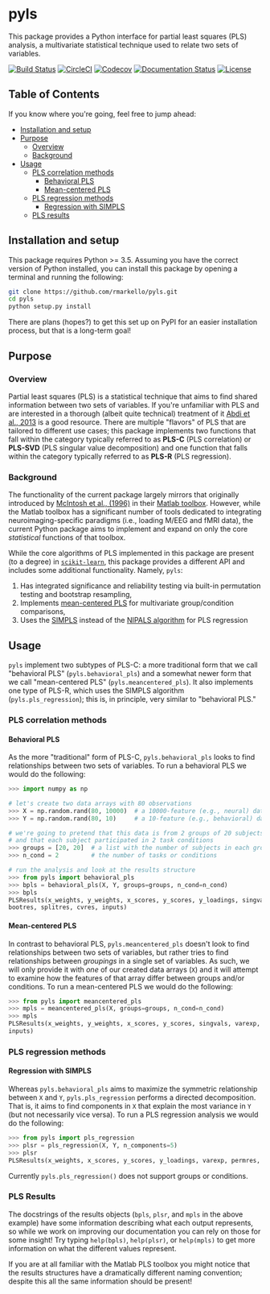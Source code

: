 # pyls

This package provides a Python interface for partial least squares (PLS) analysis, a multivariate statistical technique used to relate two sets of variables.

[![Build Status](https://travis-ci.org/rmarkello/pyls.svg?branch=master)](https://travis-ci.org/rmarkello/pyls)
[![CircleCI](https://circleci.com/gh/rmarkello/pyls.svg?style=shield)](https://circleci.com/gh/rmarkello/pyls)
[![Codecov](https://codecov.io/gh/rmarkello/pyls/branch/master/graph/badge.svg)](https://codecov.io/gh/rmarkello/pyls)
[![Documentation Status](https://readthedocs.org/projects/pyls/badge/?version=latest)](http://pyls.readthedocs.io/en/latest/?badge=latest)
[![License](https://img.shields.io/badge/License-GPL%202.0-blue.svg)](https://opensource.org/licenses/GPL-2.0)

## Table of Contents

If you know where you're going, feel free to jump ahead:

* [Installation and setup](#requirements-and-installation)
* [Purpose](#purpose)
  * [Overview](#overview)
  * [Background](#background)
* [Usage](#usage)
  * [PLS correlation methods](#pls-correlation-methods)
    * [Behavioral PLS](#behavioral-pls)
    * [Mean-centered PLS](#mean-centered-pls)
  * [PLS regression methods](#pls-regression-methods)
    * [Regression with SIMPLS](#regression-with-simpls)
  * [PLS results](#results)
  
## Installation and setup

This package requires Python >= 3.5. Assuming you have the correct version of Python installed, you can install this package by opening a terminal and running the following:

```bash
git clone https://github.com/rmarkello/pyls.git
cd pyls
python setup.py install
```

There are plans (hopes?) to get this set up on PyPI for an easier installation process, but that is a long-term goal!

## Purpose

### Overview

Partial least squares (PLS) is a statistical technique that aims to find shared information between two sets of variables. 
If you're unfamiliar with PLS and are interested in a thorough (albeit quite technical) treatment of it [Abdi et al., 2013](https://doi.org/10.1007/978-1-62703-059-5_23) is a good resource.
There are multiple "flavors" of PLS that are tailored to different use cases; this package implements two functions that fall within the category typically referred to as **PLS-C** (PLS correlation) or **PLS-SVD** (PLS singular value decomposition) and one function that falls within the category typically referred to as **PLS-R** (PLS regression).

### Background

The functionality of the current package largely mirrors that originally introduced by [McIntosh et al., (1996)](https://www.ncbi.nlm.nih.gov/pubmed/9345485) in their [Matlab toolbox](https://www.rotman-baycrest.on.ca/index.php?section=84).
However, while the Matlab toolbox has a significant number of tools dedicated to integrating neuroimaging-specific paradigms (i.e., loading M/EEG and fMRI data), the current Python package aims to implement and expand on only the core _statistical_ functions of that toolbox.

While the core algorithms of PLS implemented in this package are present (to a degree) in [`scikit-learn`](`https://scikit-learn.org/stable/modules/classes.html#module-sklearn.cross_decomposition`), this package provides a different API and includes some additional functionality.
Namely, `pyls`:

1. Has integrated significance and reliability testing via built-in permutation testing and bootstrap resampling,
2. Implements [mean-centered PLS](https://www.ncbi.nlm.nih.gov/pubmed/20656037) for multivariate group/condition comparisons,
3. Uses the [SIMPLS](https://doi.org/10.1016%2F0169-7439%2893%2985002-X) instead of the [NIPALS algorithm](https://doi.org/10.1016/B978-0-12-426653-7.50032-6) for PLS regression

## Usage

`pyls` implement two subtypes of PLS-C: a more traditional form that we call "behavioral PLS" (`pyls.behavioral_pls`) and a somewhat newer form that we call "mean-centered PLS" (`pyls.meancentered_pls`).
It also implements one type of PLS-R, which uses the SIMPLS algorithm (`pyls.pls_regression`); this is, in principle, very similar to "behavioral PLS."

### PLS correlation methods

#### Behavioral PLS

As the more "traditional" form of PLS-C, `pyls.behavioral_pls` looks to find relationships between two sets of variables. 
To run a behavioral PLS we would do the following:

```python
>>> import numpy as np

# let's create two data arrays with 80 observations
>>> X = np.random.rand(80, 10000)  # a 10000-feature (e.g., neural) data array
>>> Y = np.random.rand(80, 10)     # a 10-feature (e.g., behavioral) data array

# we're going to pretend that this data is from 2 groups of 20 subjects each,
# and that each subject participated in 2 task conditions
>>> groups = [20, 20]  # a list with the number of subjects in each group
>>> n_cond = 2         # the number of tasks or conditions

# run the analysis and look at the results structure
>>> from pyls import behavioral_pls
>>> bpls = behavioral_pls(X, Y, groups=groups, n_cond=n_cond)
>>> bpls
PLSResults(x_weights, y_weights, x_scores, y_scores, y_loadings, singvals, varexp, permres, 
bootres, splitres, cvres, inputs)
```

#### Mean-centered PLS

In contrast to behavioral PLS, `pyls.meancentered_pls` doesn't look to find relationships between two sets of variables, but rather tries to find relationships between _groupings_ in a single set of variables. As such, we will only provide it with _one_ of our created data arrays (`X`) and it will attempt to examine how the features of that array differ between groups and/or conditions. To run a mean-centered PLS we would do the following:

```python
>>> from pyls import meancentered_pls
>>> mpls = meancentered_pls(X, groups=groups, n_cond=n_cond)
>>> mpls
PLSResults(x_weights, y_weights, x_scores, y_scores, singvals, varexp, permres, bootres, splitres,
inputs)
```

### PLS regression methods

#### Regression with SIMPLS

Whereas `pyls.behavioral_pls` aims to maximize the symmetric relationship between `X` and `Y`, `pyls.pls_regression` performs a directed decomposition.
That is, it aims to find components in `X` that explain the most variance in `Y` (but not necessarily vice versa).
To run a PLS regression analysis we would do the following:

```python
>>> from pyls import pls_regression
>>> plsr = pls_regression(X, Y, n_components=5)
>>> plsr
PLSResults(x_weights, x_scores, y_scores, y_loadings, varexp, permres, bootres, inputs)
```

Currently `pyls.pls_regression()` does not support groups or conditions.

### PLS Results

The docstrings of the results objects (`bpls`, `plsr`, and `mpls` in the above example) have some information describing what each output represents, so while we work on improving our documentation you can rely on those for some insight! Try typing `help(bpls)`, `help(plsr)`, or `help(mpls)` to get more information on what the different values represent.

If you are at all familiar with the Matlab PLS toolbox you might notice that the results structures have a dramatically different naming convention; despite this all the same information should be present!
